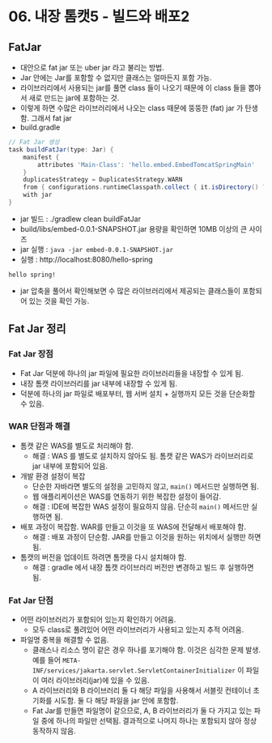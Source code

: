 # 06. 내장 톰캣5 - 빌드와 배포2
## FatJar
- 대안으로 fat jar 또는 uber jar 라고 불리는 방법.
- Jar 안에는 Jar를 포함할 수 없지만 클래스는 얼마든지 포함 가능.
- 라이브러리에서 사용되는 jar를 풀면 class 들이 나오기 때문에 이 class 들을 뽑아서 새로 만드는 jar에 포함하는 것.
- 이렇게 하면 수많은 라이브러리에서 나오는 class 때문에 뚱뚱한 (fat) jar 가 탄생함. 그래서 fat jar
- build.gradle
```groovy
// Fat Jar 생성
task buildFatJar(type: Jar) {
    manifest {
        attributes 'Main-Class': 'hello.embed.EmbedTomcatSpringMain'
    }
    duplicatesStrategy = DuplicatesStrategy.WARN
    from { configurations.runtimeClasspath.collect { it.isDirectory() ? it : zipTree(it) } }
    with jar
}
```
- jar 빌드 : ./gradlew clean buildFatJar
- build/libs/embed-0.0.1-SNAPSHOT.jar 용량을 확인하면 10MB 이상의 큰 사이즈
- jar 실행 : `java -jar embed-0.0.1-SNAPSHOT.jar`
- 실행 : http://localhost:8080/hello-spring 
```text
hello spring!
```
- jar 압축을 풀어서 확인해보면 수 많은 라이브러리에서 제공되는 클래스들이 포함되어 있는 것을 확인 가능.

## Fat Jar 정리
### Fat Jar 장점
- Fat Jar 덕분에 하나의 jar 파일에 필요한 라이브러리들을 내장할 수 있게 됨.
- 내장 톰캣 라이브러리를 jar 내부에 내장할 수 있게 됨.
- 덕분에 하나의 jar 파일로 배포부터, 웹 서버 설치 + 실행까지 모든 것을 단순화할 수 있음.

### WAR 단점과 해결
- 톰캣 같은 WAS를 별도로 처리해야 함.
  - 해결 : WAS 를 별도로 설치하지 않아도 됨. 톰캣 같은 WAS가 라이브러리로 jar 내부에 포함되어 있음.
- 개발 환경 설정이 복잡
  - 단순한 자바라면 별도의 설정을 고민하지 않고, `main()` 메서드만 실행하면 됨.
  - 웹 애플리케이션은 WAS를 연동하기 위한 복잡한 설정이 들어감.
  - 해결 : IDE에 복잡한 WAS 설정이 필요하지 않음. 단순히 `main()` 메서드만 실행하면 됨.
- 배포 과정이 복잡함. WAR를 만들고 이것을 또 WAS에 전달해서 배포해야 함.
  - 해결 : 배포 과정이 단순함. JAR를 만들고 이것을 원하는 위치에서 실행만 하면 됨.
- 톰캣의 버전을 업데이트 하려면 톰캣을 다시 설치해야 함.
  - 해결 : gradle 에서 내장 톰캣 라이브러리 버전만 변경하고 빌드 후 실행하면 됨.

### Fat Jar 단점
- 어떤 라이브러리가 포함되어 있는지 확인하기 어려움.
  - 모두 class로 풀려있어 어떤 라이브러리가 사용되고 있는지 추적 어려움.
- 파일명 중복을 해결할 수 없음.
  - 클래스나 리소스 명이 같은 경우 하나를 포기해야 함. 이것은 심각한 문제 발생. 예를 들어 
    `META-INF/services/jakarta.servlet.ServletContainerInitializer` 이 파일이 여러 라이브러리(jar)에 있을 수 있음.
  - A 라이브러리와 B 라이브러리 둘 다 해당 파일을 사용해서 서블릿 컨테이너 초기화를 시도함. 둘 다 해당 파일을 jar 안에 포함함.
  - Fat Jar를 만들면 파일명이 같으므로, A, B 라이브러리가 둘 다 가지고 있는 파일 중에 하나의 파일만 선택됨. 결과적으로 나머지 하나는
    포함되지 않아 정상 동작하지 않음.

